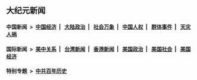 ## 大纪元新闻

#### 中国新闻 &nbsp;>&nbsp; [中国经济](indexes/ncid283/README.md?07021645) &nbsp;| &nbsp; [大陆政治](indexes/ncid277/README.md?07021645) &nbsp;| &nbsp; [社会万象](indexes/ncid282/README.md?07021645) &nbsp;| &nbsp; [中国人权](indexes/ncid278/README.md?07021645) &nbsp;| &nbsp; [群体事件](indexes/ncid279/README.md?07021645) &nbsp;| &nbsp; [天灾人祸](indexes/ncid280/README.md?07021645)

#### 国际新闻 &nbsp;>&nbsp; [美中关系](indexes/nf1412576/README.md?07021645) &nbsp;| &nbsp; [台湾新闻](indexes/ncid1349361/README.md?07021645) &nbsp;| &nbsp; [香港新闻](indexes/ncid1349362/README.md?07021645) &nbsp;| &nbsp; [美国政治](indexes/ncid1078159/README.md?07021645) &nbsp;| &nbsp; [美国社会](indexes/ncid1078160/README.md?07021645) &nbsp;| &nbsp; [美国经济](indexes/ncid1078158/README.md?07021645)

#### 特别专题 &nbsp;>&nbsp; [中共百年历史](https://github.com/easy2view/epoch-special/blob/master/README.md?07021645)  
